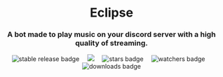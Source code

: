 <div align="center">
    <h1>Eclipse</h1>
    <h3>A bot made to play music on your discord server with a high quality of streaming.</h3>
    <img src="https://img.shields.io/github/v/release/HiekkiStudio/Eclipse?sort=semver&color=green&label=stable&style=for-the-badge" alt="stable release badge">&emsp;
    <img src="https://img.shields.io/github/v/release/HiekkiStudio/Eclipse?include_prereleases&sort=semver&label=latest&style=for-the-badge" lt="latest release badge)">&emsp;
    <img src="https://img.shields.io/github/stars/HiekkiStudio/Eclipse?style=for-the-badge" alt="stars badge">&emsp;
    <img src="https://img.shields.io/github/watchers/HiekkiStudio/Eclipse?style=for-the-badge" alt="watchers badge">&emsp;
    <img src="https://img.shields.io/packagist/dt/HiekkiStudio/Eclipse?color=brightgreen&style=for-the-badge" alt="downloads badge">
    <br>
</div>
